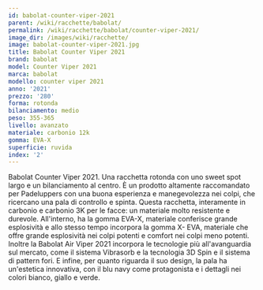 ```yaml
---
id: babolat-counter-viper-2021
parent: /wiki/racchette/babolat/
permalink: /wiki/racchette/babolat/counter-viper-2021/
image_dir: /images/wiki/racchette/
image: babolat-counter-viper-2021.jpg
title: Babolat Counter Viper 2021
brand: babolat
model: Counter Viper 2021
marca: babolat
modello: counter viper 2021
anno: '2021'
prezzo: '280'
forma: rotonda
bilanciamento: medio
peso: 355-365
livello: avanzato
materiale: carbonio 12k
gomma: EVA-X
superficie: ruvida
index: '2'
---
```

Babolat Counter Viper 2021. Una racchetta rotonda con uno sweet spot largo e un bilanciamento al centro. È un prodotto altamente raccomandato per Padeluppers con una buona esperienza e manegevolezza nei colpi, che ricercano una pala di controllo e spinta. Questa racchetta, interamente in carbonio e carbonio 3K per le facce: un materiale molto resistente e durevole. All'interno, ha la gomma EVA-X, materiale conferisce grande esplosività e allo stesso tempo incorpora la gomma X- EVA, materiale che offre grande esplosività nei colpi potenti e comfort nei colpi meno potenti. Inoltre la Babolat Air Viper 2021 incorpora le tecnologie più all'avanguardia sul mercato, come il sistema Vibrasorb e la tecnologia 3D Spin e il sistema di pattern fori. E infine, per quanto riguarda il suo design, la pala ha un'estetica innovativa, con il blu navy come protagonista e i dettagli nei colori bianco, giallo e verde.